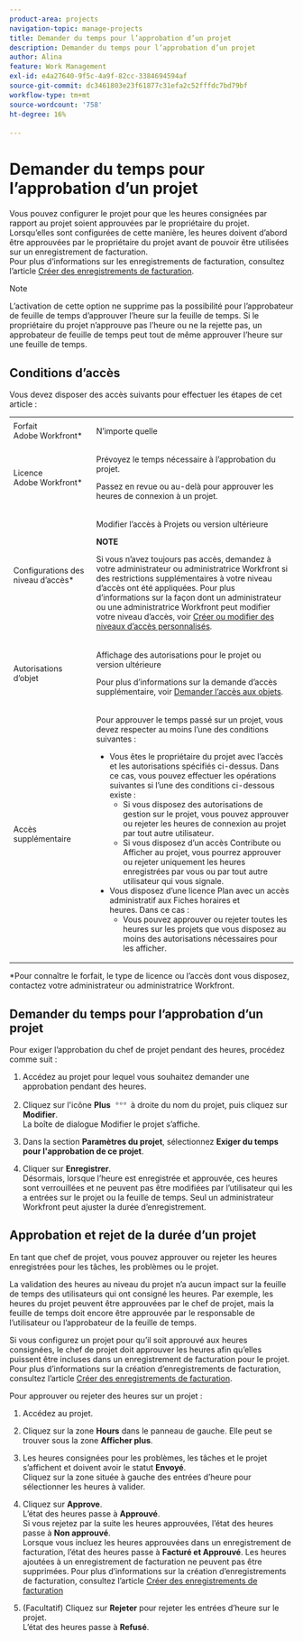 ```yaml
---
product-area: projects
navigation-topic: manage-projects
title: Demander du temps pour l’approbation d’un projet
description: Demander du temps pour l’approbation d’un projet
author: Alina
feature: Work Management
exl-id: e4a27640-9f5c-4a9f-82cc-3384694594af
source-git-commit: dc3461803e23f61877c31efa2c52fffdc7bd79bf
workflow-type: tm+mt
source-wordcount: '758'
ht-degree: 16%

---
```


# Demander du temps pour l’approbation d’un projet

<!--
<p data-mc-conditions="QuicksilverOrClassic.Draft mode">(NOTE: THIS IS LINKED TO THE UI IN A TOOLTIP IN THE EDIT PROJECT MODAL) </p>
-->

Vous pouvez configurer le projet pour que les heures consignées par rapport au projet soient approuvées par le propriétaire du projet. Lorsqu’elles sont configurées de cette manière, les heures doivent d’abord être approuvées par le propriétaire du projet avant de pouvoir être utilisées sur un enregistrement de facturation.\
Pour plus d’informations sur les enregistrements de facturation, consultez l’article [Créer des enregistrements de facturation](../../../manage-work/projects/project-finances/create-billing-records.md).

>[!NOTE]
>
>L’activation de cette option ne supprime pas la possibilité pour l’approbateur de feuille de temps d’approuver l’heure sur la feuille de temps. Si le propriétaire du projet n’approuve pas l’heure ou ne la rejette pas, un approbateur de feuille de temps peut tout de même approuver l’heure sur une feuille de temps.

## Conditions d’accès

Vous devez disposer des accès suivants pour effectuer les étapes de cet article :

<table style="table-layout:auto"> 
 <col> 
 <col> 
 <tbody> 
  <tr> 
   <td role="rowheader">Forfait Adobe Workfront*</td> 
   <td> <p>N’importe quelle</p> </td> 
  </tr> 
  <tr> 
   <td role="rowheader">Licence Adobe Workfront*</td> 
   <td> <p>Prévoyez le temps nécessaire à l’approbation du projet.</p>
   <p>Passez en revue ou au-delà pour approuver les heures de connexion à un projet.</p>
    </td> 
  </tr> 
  <tr> 
   <td role="rowheader">Configurations des niveau d’accès*</td> 
   <td> <p>Modifier l’accès à Projets ou version ultérieure</p> <p><b>NOTE</b>

Si vous n’avez toujours pas accès, demandez à votre administrateur ou administratrice Workfront si des restrictions supplémentaires à votre niveau d’accès ont été appliquées. Pour plus d’informations sur la façon dont un administrateur ou une administratrice Workfront peut modifier votre niveau d’accès, voir <a href="../../../administration-and-setup/add-users/configure-and-grant-access/create-modify-access-levels.md" class="MCXref xref">Créer ou modifier des niveaux d’accès personnalisés</a>.</p> </td>
</tr> 
  <tr> 
   <td role="rowheader">Autorisations d’objet</td> 
   <td> <p>Affichage des autorisations pour le projet ou version ultérieure</p> <p>Pour plus d’informations sur la demande d’accès supplémentaire, voir <a href="../../../workfront-basics/grant-and-request-access-to-objects/request-access.md" class="MCXref xref">Demander l’accès aux objets</a>.</p> </td> 
  </tr> 
  <tr> 
   <td role="rowheader">Accès supplémentaire</td> 
   <td> <p>Pour approuver le temps passé sur un projet, vous devez respecter au moins l’une des conditions suivantes :</p> 
    <ul> 
     <li>Vous êtes le propriétaire du projet avec l’accès et les autorisations spécifiés ci-dessus. Dans ce cas, vous pouvez effectuer les opérations suivantes si l’une des conditions ci-dessous existe : 
      <ul>
       <li>Si vous disposez des autorisations de gestion sur le projet, vous pouvez approuver ou rejeter les heures de connexion au projet par tout autre utilisateur.</li>
       <li> Si vous disposez d’un accès Contribute ou Afficher au projet, vous pourrez approuver ou rejeter uniquement les heures enregistrées par vous ou par tout autre utilisateur qui vous signale.<br></li>
      </ul></li> 
     <li>Vous disposez d’une licence Plan avec un accès administratif aux Fiches horaires et heures. Dans ce cas :
      <ul>
       <li>Vous pouvez approuver ou rejeter toutes les heures sur les projets que vous disposez au moins des autorisations nécessaires pour les afficher. </li>
      </ul></li> 
    </ul> </td> 
  </tr> 
 </tbody> 
</table>

&#42;Pour connaître le forfait, le type de licence ou l’accès dont vous disposez, contactez votre administrateur ou administratrice Workfront.

## Demander du temps pour l’approbation d’un projet

Pour exiger l’approbation du chef de projet pendant des heures, procédez comme suit :

1. Accédez au projet pour lequel vous souhaitez demander une approbation pendant des heures.
1. Cliquez sur l&#39;icône **Plus** ![](assets/more-icon.png) à droite du nom du projet, puis cliquez sur **Modifier**.\
   La boîte de dialogue Modifier le projet s’affiche.

1. Dans la section **Paramètres du projet**, sélectionnez **Exiger du temps pour l&#39;approbation de ce projet**.
1. Cliquer sur **Enregistrer**.\
   Désormais, lorsque l’heure est enregistrée et approuvée, ces heures sont verrouillées et ne peuvent pas être modifiées par l’utilisateur qui les a entrées sur le projet ou la feuille de temps. Seul un administrateur Workfront peut ajuster la durée d’enregistrement.

## Approbation et rejet de la durée d’un projet

En tant que chef de projet, vous pouvez approuver ou rejeter les heures enregistrées pour les tâches, les problèmes ou le projet.

La validation des heures au niveau du projet n’a aucun impact sur la feuille de temps des utilisateurs qui ont consigné les heures. Par exemple, les heures du projet peuvent être approuvées par le chef de projet, mais la feuille de temps doit encore être approuvée par le responsable de l’utilisateur ou l’approbateur de la feuille de temps. 

Si vous configurez un projet pour qu’il soit approuvé aux heures consignées, le chef de projet doit approuver les heures afin qu’elles puissent être incluses dans un enregistrement de facturation pour le projet. Pour plus d’informations sur la création d’enregistrements de facturation, consultez l’article [Créer des enregistrements de facturation](../../../manage-work/projects/project-finances/create-billing-records.md).

Pour approuver ou rejeter des heures sur un projet :

1. Accédez au projet.
1. Cliquez sur la zone **Hours** dans le panneau de gauche. Elle peut se trouver sous la zone **Afficher plus**.

1. Les heures consignées pour les problèmes, les tâches et le projet s’affichent et doivent avoir le statut **Envoyé**.\
   Cliquez sur la zone située à gauche des entrées d’heure pour sélectionner les heures à valider.

1. Cliquez sur **Approve**.\
   L’état des heures passe à **Approuvé**.\
   Si vous rejetez par la suite les heures approuvées, l’état des heures passe à **Non approuvé**.\
   Lorsque vous incluez les heures approuvées dans un enregistrement de facturation, l’état des heures passe à **Facturé et Approuvé**. Les heures ajoutées à un enregistrement de facturation ne peuvent pas être supprimées. Pour plus d’informations sur la création d’enregistrements de facturation, consultez l’article [Créer des enregistrements de facturation](../../../manage-work/projects/project-finances/create-billing-records.md)

1. (Facultatif) Cliquez sur **Rejeter** pour rejeter les entrées d’heure sur le projet.\
   L’état des heures passe à **Refusé**.
